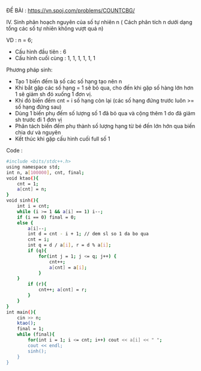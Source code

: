 ĐỀ BÀI : https://vn.spoj.com/problems/COUNTCBG/

IV. Sinh phân hoạch nguyên của số tự nhiên n ( Cách phân tích n dưới dạng tổng các số tự nhiên không vượt quá n)

VD : n = 6;
- Cấu hình đầu tiên : 6
- Cấu hình cuối cùng : 1, 1, 1, 1, 1, 1

Phương pháp sinh:
- Tạo 1 biến đếm là số các số hạng tạo nên n
- Khi bắt gặp các số hạng = 1 sẽ bỏ qua, cho đến khi gặp số hàng lớn hơn 1 sẽ giảm sh đó xuống 1 đơn vị.
- Khi đó biến đếm cnt = i số hạng còn lại (các số hạng đứng trước luôn >= số hạng đứng sau)
- Dùng 1 biến phụ đếm số lượng số 1 đã bỏ qua và cộng thêm 1 do đã giảm sh trước đi 1 đơn vị
- Phân tách biến đếm phụ thành số lượng hạng từ bé đến lớn hớn qua biến chia dư và nguyên
- Kết thúc khi gặp cấu hình cuối full số 1

Code : 
```sh
#include <bits/stdc++.h>
using namespace std;
int n, a[100000], cnt, final;
void ktao(){
	cnt = 1;
	a[cnt] = n;
} 
void sinh(){
	int i = cnt;
	while (i >= 1 && a[i] == 1) i--;
	if (i == 0) final = 0;
	else {
		a[i]--;
		int d = cnt - i + 1; // dem sl so 1 da bo qua
		cnt = i;
		int q = d / a[i], r = d % a[i];
		if (q){
			for(int j = 1; j <= q; j++) {
				cnt++;
				a[cnt] = a[i];
			}
	}
		if (r){
			cnt++; a[cnt] = r;
		}
	}
}
int main(){
	cin >> n;
	ktao();
	final = 1;
	while (final){
		for(int i = 1; i <= cnt; i++) cout << a[i] << " ";
		cout << endl;
		sinh();
	}
}
```
